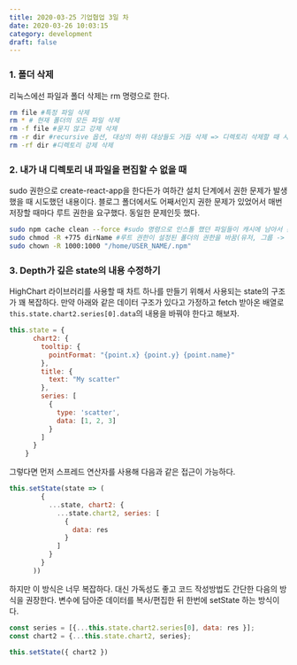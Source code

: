```yaml
---
title: 2020-03-25 기업협업 3일 차
date: 2020-03-26 10:03:15
category: development
draft: false
---
```


### 1. 폴더 삭제

리눅스에선 파일과 폴더 삭제는 rm 명령으로 한다.

```bash
rm file #특정 파일 삭제
rm * # 현재 폴더의 모든 파일 삭제
rm -f file #묻지 않고 강제 삭제
rm -r dir #recursive 옵션, 대상의 하위 대상들도 거듭 삭제 => 디렉토리 삭제할 때 사용
rm -rf dir #디렉토리 강제 삭제
```

### 2. 내가 내 디렉토리 내 파일을 편집할 수 없을 때

sudo 권한으로 create-react-app을 한다든가 여하간 설치 단계에서 권한 문제가 발생했을 때 시도했던 내용이다. 블로그 폴더에서도 어째서인지 권한 문제가 있었어서 매번 저장할 때마다 루트 권한을 요구했다. 동일한 문제인듯 했다.

```bash
sudo npm cache clean --force #sudo 명령으로 인스톨 했던 파일들이 캐시에 남아서 문제를 일으킬 때?
sudo chmod -R +775 dirName #루트 권한이 설정된 폴더의 권한을 바꿈(유저, 그룹 -> rwx, 나머지 -> rw-)
sudo chown -R 1000:1000 "/home/USER_NAME/.npm"
```

### 3. Depth가 깊은 state의 내용 수정하기

HighChart 라이브러리를 사용할 때 차트 하나를 만들기 위해서 사용되는 state의 구조가 꽤 복잡하다. 만약 아래와 같은 데이터 구조가 있다고 가정하고 fetch 받아온 배열로 ```this.state.chart2.series[0].data```의 내용을 바꿔야 한다고 해보자.

```jsx
this.state = {
      chart2: {
        tooltip: {
          pointFormat: "{point.x} {point.y} {point.name}"
        },
        title: {
          text: "My scatter"
        },
        series: [
          {
            type: 'scatter',
            data: [1, 2, 3]
          }
        ]
      }
    }
```

그렇다면 먼저 스프레드 연산자를 사용해 다음과 같은 접근이 가능하다.

```jsx
this.setState(state => (
        {
          ...state, chart2: {
            ...state.chart2, series: [
              {
                data: res
              }
            ]
          }
        }
      ))
```

하지만 이 방식은 너무 복잡하다. 대신 가독성도 좋고 코드 작성방법도 간단한 다음의 방식을 권장한다. 변수에 담아준 데이터를 복사/편집한 뒤 한번에 setState 하는 방식이다.

```jsx
const series = [{...this.state.chart2.series[0], data: res }];
const chart2 = {...this.state.chart2, series};

this.setState({ chart2 })
```